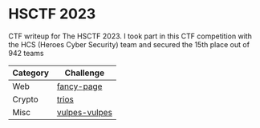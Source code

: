 # HSCTF 2023
CTF writeup for The HSCTF 2023. I took part in this CTF competition with the HCS (Heroes Cyber Security) team and secured the 15th place out of 942 teams

| Category | Challenge |
| --- | --- |
| Web | [fancy-page](/2023/HSCTF%202023/fancy-page/)
| Crypto | [trios](/2023/HSCTF%202023/trios/)
| Misc | [vulpes-vulpes](/2023/HSCTF%202023/vulpes-vulpes/)